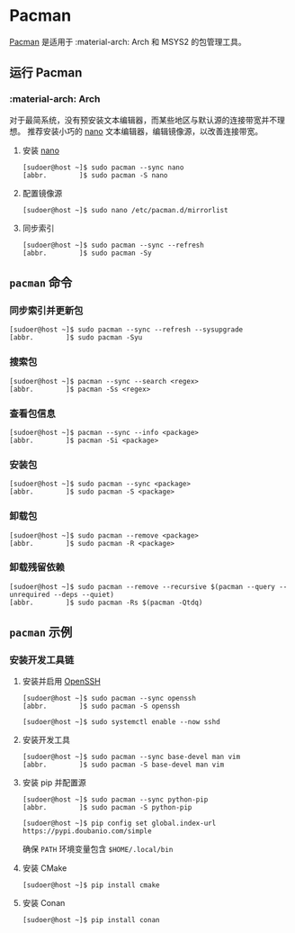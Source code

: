 # Pacman

[Pacman] 是适用于 :material-arch: Arch 和 MSYS2 的包管理工具。

## 运行 Pacman

### :material-arch: Arch

对于最简系统，没有预安装文本编辑器，而某些地区与默认源的连接带宽并不理想。
推荐安装小巧的 [nano] 文本编辑器，编辑镜像源，以改善连接带宽。

1.  安装 [nano]

    ``` console
    [sudoer@host ~]$ sudo pacman --sync nano
    [abbr.        ]$ sudo pacman -S nano
    ```

0.  配置镜像源

    ``` console
    [sudoer@host ~]$ sudo nano /etc/pacman.d/mirrorlist
    ```

0.  同步索引

    ``` console
    [sudoer@host ~]$ sudo pacman --sync --refresh
    [abbr.        ]$ sudo pacman -Sy
    ```

## `pacman` 命令

### 同步索引并更新包

``` console
[sudoer@host ~]$ sudo pacman --sync --refresh --sysupgrade
[abbr.        ]$ sudo pacman -Syu
```

### 搜索包

``` console
[sudoer@host ~]$ pacman --sync --search <regex>
[abbr.        ]$ pacman -Ss <regex>
```

### 查看包信息

``` console
[sudoer@host ~]$ pacman --sync --info <package>
[abbr.        ]$ pacman -Si <package>
```

### 安装包

``` console
[sudoer@host ~]$ sudo pacman --sync <package>
[abbr.        ]$ sudo pacman -S <package>
```

### 卸载包

``` console
[sudoer@host ~]$ sudo pacman --remove <package>
[abbr.        ]$ sudo pacman -R <package>
```

### 卸载残留依赖

``` console
[sudoer@host ~]$ sudo pacman --remove --recursive $(pacman --query --unrequired --deps --quiet)
[abbr.        ]$ sudo pacman -Rs $(pacman -Qtdq)
```

## `pacman` 示例

### 安装开发工具链

1.  安装并启用 [OpenSSH]

    ``` console
    [sudoer@host ~]$ sudo pacman --sync openssh
    [abbr.        ]$ sudo pacman -S openssh

    [sudoer@host ~]$ sudo systemctl enable --now sshd
    ```

0.  安装开发工具

    ``` console
    [sudoer@host ~]$ sudo pacman --sync base-devel man vim
    [abbr.        ]$ sudo pacman -S base-devel man vim
    ```

0.  安装 pip 并配置源

    ``` console
    [sudoer@host ~]$ sudo pacman --sync python-pip
    [abbr.        ]$ sudo pacman -S python-pip

    [sudoer@host ~]$ pip config set global.index-url https://pypi.doubanio.com/simple
    ```

    确保 `PATH` 环境变量包含 `$HOME/.local/bin`

0.  安装 CMake

    ``` console
    [sudoer@host ~]$ pip install cmake
    ```

0.  安装 Conan

    ``` console
    [sudoer@host ~]$ pip install conan
    ```

<!----------------------------------------------------------------------------->

[nano]:   https://www.nano-editor.org/
[OpenSSH]: https://www.openssh.com/
[Pacman]: https://www.archlinux.org/pacman/
